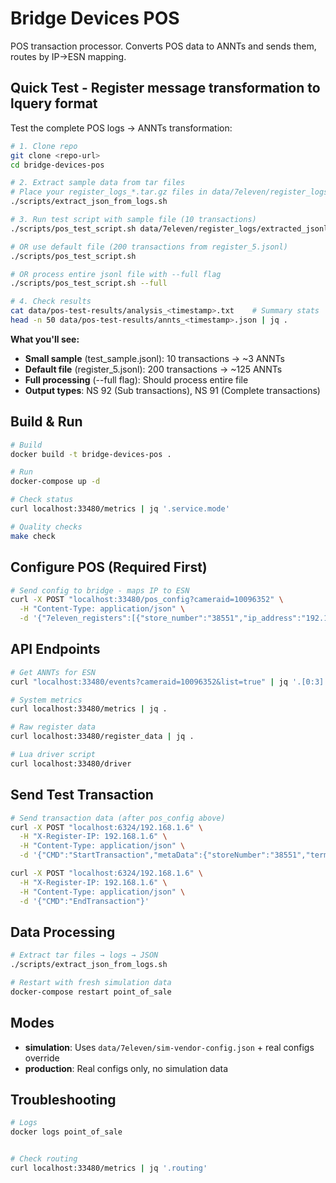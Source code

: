 # Bridge Devices POS

POS transaction processor. Converts POS data to ANNTs and sends them, routes by IP→ESN mapping.

## Quick Test - Register message transformation to lquery format

Test the complete POS logs → ANNTs transformation:

```bash
# 1. Clone repo
git clone <repo-url>
cd bridge-devices-pos

# 2. Extract sample data from tar files
# Place your register_logs_*.tar.gz files in data/7eleven/register_logs/tar_folder/
./scripts/extract_json_from_logs.sh

# 3. Run test script with sample file (10 transactions)
./scripts/pos_test_script.sh data/7eleven/register_logs/extracted_jsonl/test_sample.jsonl

# OR use default file (200 transactions from register_5.jsonl)
./scripts/pos_test_script.sh

# OR process entire jsonl file with --full flag
./scripts/pos_test_script.sh --full

# 4. Check results
cat data/pos-test-results/analysis_<timestamp>.txt    # Summary stats
head -n 50 data/pos-test-results/annts_<timestamp>.json | jq .
```

**What you'll see:**
- **Small sample** (test_sample.jsonl): 10 transactions → ~3 ANNTs
- **Default file** (register_5.jsonl): 200 transactions → ~125 ANNTs
- **Full processing** (--full flag): Should process entire file
- **Output types**: NS 92 (Sub transactions), NS 91 (Complete transactions)


## Build & Run

```bash
# Build
docker build -t bridge-devices-pos .

# Run 
docker-compose up -d

# Check status
curl localhost:33480/metrics | jq '.service.mode'

# Quality checks
make check
```

## Configure POS (Required First)

```bash
# Send config to bridge - maps IP to ESN
curl -X POST "localhost:33480/pos_config?cameraid=10096352" \
  -H "Content-Type: application/json" \
  -d '{"7eleven_registers":[{"store_number":"38551","ip_address":"192.168.1.6","port":6324,"terminal_number":"01"}]}'
```

## API Endpoints

```bash
# Get ANNTs for ESN
curl "localhost:33480/events?cameraid=10096352&list=true" | jq '.[0:3]'

# System metrics
curl localhost:33480/metrics | jq .

# Raw register data
curl localhost:33480/register_data | jq .

# Lua driver script
curl localhost:33480/driver
```

## Send Test Transaction

```bash
# Send transaction data (after pos_config above)
curl -X POST "localhost:6324/192.168.1.6" \
  -H "X-Register-IP: 192.168.1.6" \
  -H "Content-Type: application/json" \
  -d '{"CMD":"StartTransaction","metaData":{"storeNumber":"38551","terminalNumber":"06"}}'

curl -X POST "localhost:6324/192.168.1.6" \
  -H "X-Register-IP: 192.168.1.6" \
  -H "Content-Type: application/json" \
  -d '{"CMD":"EndTransaction"}'
```

## Data Processing

```bash
# Extract tar files → logs → JSON
./scripts/extract_json_from_logs.sh

# Restart with fresh simulation data
docker-compose restart point_of_sale
```

## Modes

- **simulation**: Uses `data/7eleven/sim-vendor-config.json` + real configs override
- **production**: Real configs only, no simulation data

## Troubleshooting

```bash
# Logs
docker logs point_of_sale


# Check routing
curl localhost:33480/metrics | jq '.routing'
```